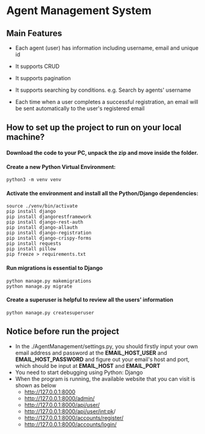 # Agent Management System

## Main Features

- Each agent (user) has information including username, email and unique id

- It supports CRUD

- It supports pagination

- It supports searching by conditions. e.g. Search by agents' username

- Each time when a user completes a successful registration, an email will be sent automatically to the user's registered email

## How to set up the project to run on your local machine?

#### Download the code to your PC, unpack the zip and move inside the folder.

#### Create a new Python Virtual Environment:
```
python3 -m venv venv
```

#### Activate the environment and install all the Python/Django dependencies:

```
source ./venv/bin/activate
pip install django
pip install djangorestframework
pip install django-rest-auth
pip install django-allauth
pip install django-registration
pip install django-crispy-forms
pip install requests
pip install pillow
pip freeze > requirements.txt
```

#### Run migrations is essential to Django
```
python manage.py makemigrations
python manage.py migrate
```

#### Create a superuser is helpful to review all the users' information
```
python manage.py createsuperuser
```

## Notice before run the project

- In the ./AgentManagement/settings.py, you should firstly input your own email address and password at the **EMAIL_HOST_USER** and **EMAIL_HOST_PASSWORD** and figure out your email's host and port, which should be input at **EMAIL_HOST** and **EMAIL_PORT**
- You need to start debugging using Python: Django
- When the program is running, the available website that you can visit is shown as below
    - http://127.0.0.1:8000
    - http://127.0.0.1:8000/admin/
    - http://127.0.0.1:8000/api/user/
    - http://127.0.0.1:8000/api/user/<int:pk>/
    - http://127.0.0.1:8000/accounts/register/
    - http://127.0.0.1:8000/accounts/login/
